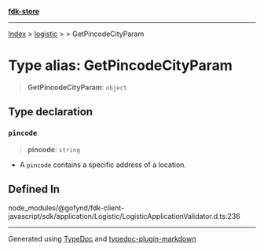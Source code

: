[**fdk-store**](../../../README.md)
***

[Index](../../../API.md) > [logistic](../../README.md) > [<internal>](../README.md) > GetPincodeCityParam

# Type alias: GetPincodeCityParam

> **GetPincodeCityParam**: `object`

## Type declaration

### `pincode`

> **pincode**: `string`

- A `pincode` contains a specific address of a location.

## Defined In

node\_modules/@gofynd/fdk-client-javascript/sdk/application/Logistic/LogisticApplicationValidator.d.ts:236

***
Generated using [TypeDoc](https://typedoc.org/) and [typedoc-plugin-markdown](https://www.npmjs.com/package/typedoc-plugin-markdown)
